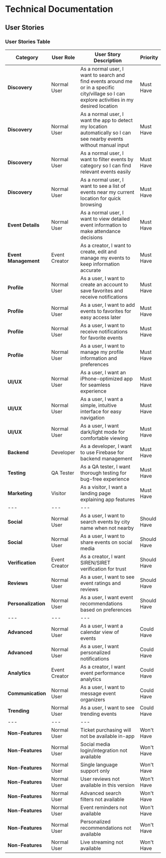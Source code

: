 # Technical Documentation

## User Stories

### User Stories Table

| Category            | User Role       | User Story Description | Priority |
|---------------------|-----------------|------------------------|----------|
| **Discovery**       | Normal User     | As a normal user, I want to search and find events around me or in a specific city/village so I can explore activities in my desired location | Must Have |
| **Discovery**       | Normal User     | As a normal user, I want the app to detect my location automatically so I can see nearby events without manual input | Must Have |
| **Discovery**       | Normal User     | As a normal user, I want to filter events by category so I can find relevant events easily | Must Have |
| **Discovery**       | Normal User     | As a normal user, I want to see a list of events near my current location for quick browsing | Must Have |
| **Event Details**   | Normal User     | As a normal user, I want to view detailed event information to make attendance decisions | Must Have |
| **Event Management**| Event Creator   | As a creator, I want to create, edit and manage my events to keep information accurate | Must Have |
| **Profile**         | Normal User     | As a user, I want to create an account to save favorites and receive notifications | Must Have |
| **Profile**         | Normal User     | As a user, I want to add events to favorites for easy access later | Must Have |
| **Profile**         | Normal User     | As a user, I want to receive notifications for favorite events | Must Have |
| **Profile**         | Normal User     | As a user, I want to manage my profile information and preferences | Must Have |
| **UI/UX**           | Normal User     | As a user, I want an iPhone-optimized app for seamless experience | Must Have |
| **UI/UX**           | Normal User     | As a user, I want a simple, intuitive interface for easy navigation | Must Have |
| **UI/UX**           | Normal User     | As a user, I want dark/light mode for comfortable viewing | Must Have |
| **Backend**         | Developer       | As a developer, I want to use Firebase for backend management | Must Have |
| **Testing**         | QA Tester       | As a QA tester, I want thorough testing for bug-free experience | Must Have |
| **Marketing**       | Visitor         | As a visitor, I want a landing page explaining app features | Must Have |
|   ---    |  ---  |  ---  |
| **Social**          | Normal User     | As a user, I want to search events by city name when not nearby | Should Have |
| **Social**          | Normal User     | As a user, I want to share events on social media | Should Have |
| **Verification**    | Event Creator   | As a creator, I want SIREN/SIRET verification for trust | Should Have |
| **Reviews**         | Normal User     | As a user, I want to see event ratings and reviews | Should Have |
| **Personalization** | Normal User     | As a user, I want event recommendations based on preferences | Should Have |
|   ---    |  ---  |  ---  |
| **Advanced**        | Normal User     | As a user, I want a calendar view of events | Could Have |
| **Advanced**        | Normal User     | As a user, I want personalized notifications | Could Have |
| **Analytics**       | Event Creator   | As a creator, I want event performance analytics | Could Have |
| **Communication**   | Normal User     | As a user, I want to message event organizers | Could Have |
| **Trending**        | Normal User     | As a user, I want to see trending events | Could Have |
|   ---    |  ---  |  ---  |
| **Non-Features**    | Normal User     | Ticket purchasing will not be available in-app | Won't Have |
| **Non-Features**    | Normal User     | Social media login/integration not available | Won't Have |
| **Non-Features**    | Normal User     | Single language support only | Won't Have |
| **Non-Features**    | Normal User     | User reviews not available in this version | Won't Have |
| **Non-Features**    | Normal User     | Advanced search filters not available | Won't Have |
| **Non-Features**    | Normal User     | Event reminders not available | Won't Have |
| **Non-Features**    | Normal User     | Personalized recommendations not available | Won't Have |
| **Non-Features**    | Normal User     | Live streaming not available | Won't Have |